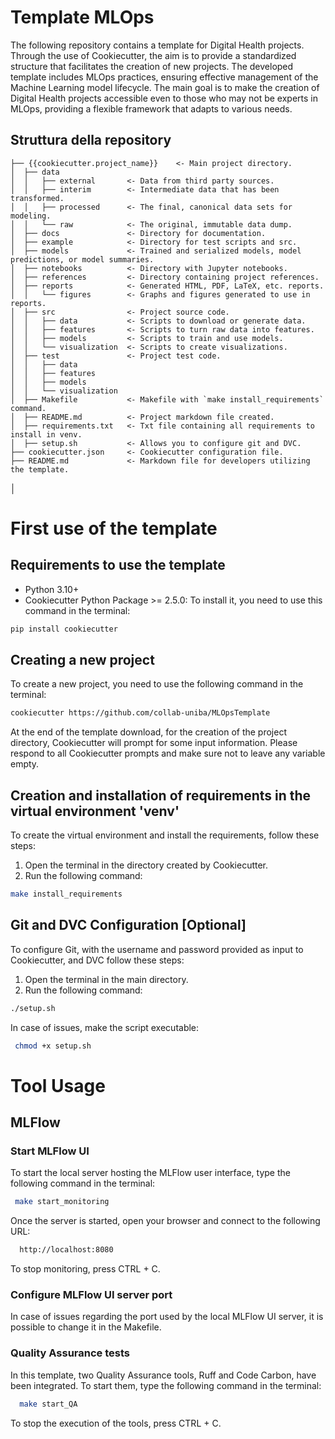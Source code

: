 # Template MLOps
The following repository contains a template for Digital Health projects. Through the use of Cookiecutter, the aim is to provide a standardized structure that facilitates the creation of new projects. The developed template includes MLOps practices, ensuring effective management of the Machine Learning model lifecycle. The main goal is to make the creation of Digital Health projects accessible even to those who may not be experts in MLOps, providing a flexible framework that adapts to various needs.

## Struttura della repository
```
├── {{cookiecutter.project_name}}    <- Main project directory.
│  ├── data
│  │   ├── external       <- Data from third party sources.
│  │   ├── interim        <- Intermediate data that has been transformed.
│  │   ├── processed      <- The final, canonical data sets for modeling.
│  │   └── raw            <- The original, immutable data dump.
│  ├── docs               <- Directory for documentation.
│  ├── example            <- Directory for test scripts and src.
│  ├── models             <- Trained and serialized models, model predictions, or model summaries.
│  ├── notebooks          <- Directory with Jupyter notebooks.
│  ├── references         <- Directory containing project references.
│  ├── reports            <- Generated HTML, PDF, LaTeX, etc. reports.
│  │   └── figures        <- Graphs and figures generated to use in reports.
│  ├── src                <- Project source code.
│  │   ├── data           <- Scripts to download or generate data.
│  │   ├── features       <- Scripts to turn raw data into features.
│  │   ├── models         <- Scripts to train and use models.        
│  │   └── visualization  <- Scripts to create visualizations.
│  ├── test               <- Project test code.
│  │   ├── data           
│  │   ├── features       
│  │   ├── models             
│  │   └── visualization  
│  ├── Makefile           <- Makefile with `make install_requirements` command.
│  ├── README.md          <- Project markdown file created.
│  ├── requirements.txt   <- Txt file containing all requirements to install in venv.
│  ├── setup.sh           <- Allows you to configure git and DVC.
├── cookiecutter.json     <- Cookiecutter configuration file.
├── README.md             <- Markdown file for developers utilizing the template.
```
│
# First use of the template
## Requirements to use the template
 - Python 3.10+
 - Cookiecutter Python Package >= 2.5.0: To install it, you need to use this command in the terminal:
 ``` bash
 pip install cookiecutter
```
## Creating a new project
To create a new project, you need to use the following command in the terminal:
 ``` bash
 cookiecutter https://github.com/collab-uniba/MLOpsTemplate
```
At the end of the template download, for the creation of the project directory, Cookiecutter will prompt for some input information. Please respond to all Cookiecutter prompts and make sure not to leave any variable empty.
## Creation and installation of requirements in the virtual environment 'venv'
To create the virtual environment and install the requirements, follow these steps:
1. Open the terminal in the directory created by Cookiecutter.
2. Run the following command:
 ``` bash
 make install_requirements
```
## Git and DVC Configuration [Optional]
To configure Git, with the username and password provided as input to Cookiecutter, and DVC follow these steps:
1. Open the terminal in the main directory.
2. Run the following command:
 ``` bash
 ./setup.sh
 ```
 In case of issues, make the script executable:
 ``` bash
  chmod +x setup.sh 
 ```

# Tool Usage
## MLFlow
### Start MLFlow UI
To start the local server hosting the MLFlow user interface, type the following command in the terminal:
 ``` bash
  make start_monitoring
 ```
Once the server is started, open your browser and connect to the following URL:
``` bash
  http://localhost:8080
 ```
To stop monitoring, press CTRL + C.
### Configure MLFlow UI server port
In case of issues regarding the port used by the local MLFlow UI server, it is possible to change it in the Makefile.
### Quality Assurance tests
In this template, two Quality Assurance tools, Ruff and Code Carbon, have been integrated. To start them, type the following command in the terminal:
``` bash
  make start_QA
 ```
To stop the execution of the tools, press CTRL + C.